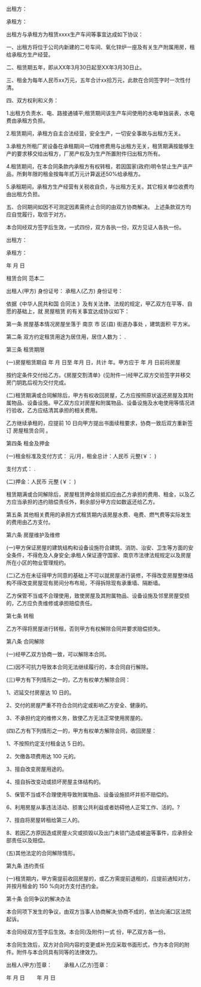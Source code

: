
 


出租方：


承租方：


出租方与承租方为租赁xxxx生产车间等事宜达成如下协议：


一、出租方将位于公司内新建的二号车间、氧化锌炉一座及有关生产附属用房，租给承租方生产经营。


二、租赁期五年，即从XX年3月30日起至XX年3月30日止。


三、租金为每年人民币xx万元，五年合计xx拾万元，此款在合同签字时一次性付清。


四、双方权利和义务：


1.出租方负责水、电、路接通铺平;租赁期间该生产车间使用的水电单独装表，水电费由承租方负担。


2.租赁期间，承租方自主合法经营，安全生产，一切安全事故与出租方无关。


3.承租方所租厂房设备在承租期间一切维修费用与出租方无关，租赁期满按能够生产的要求移交给出租方，厂房产权及为生产所置附件归出租方所有。


4.租赁期间，在本合同条款内承租方有权转租，若因国家(政府)明令禁止生产该产品，所剩年限的租金按每年贰万元计算返还50%给承租方。


5.承租期间，承租方生产经营有关税收自负，与出租方无关。其它相关单位收费均由出租方负担。


五、合同期间如因不可测定因素需终止合同的由双方协商解决。 上述条款双方均应自觉履行，取信于对方。


本合同经双方签字后生效，一式四份，双方各执一份，双方见证人各执一份。


出租方：


承租方：


年 月 日



租赁合同
范本二


出租人(甲方) 身份证号： 承租人(乙方) 身份证号：


依据《中华人民共和国
合同法
》及有关法律、法规的规定，甲乙双方在平等、自愿的基础上，就
房屋租赁
的有关事宜达成协议如下：


第一条 房屋基本情况房屋坐落于
南京
市 区(县) 街道办事处 ，建筑面积 平方米。


第二条 双方约定租赁用途为居住用，居住人数为： .


第三条 租赁期限


(一)房屋租赁期自 年 月 日至 年月 日，共计 年。甲方应于 年 月 日前将房屋


按约定条件交付给乙方。《房屋交割清单》(见附件一)经甲乙双方交验签字并移交房门钥匙后视为交付完成。


(二)租赁期满或合同解除后，甲方有权收回房屋，乙方应按照原状返还房屋及其附属物品、设备设施。甲乙双方应对房屋和附属物品、设备设施及水电使用等情况进行验收，乙方应结清其承担的相关费用。


乙方继续承租的，应提前 10 日向甲方提出书面续租要求，协商一致后双方重新签订
房屋租赁合同
。


第四条 租金及押金


(一)租金标准及支付方式： 元/月，租金总计：人民币 元整(￥： )


支付方式： .


(二)押金：人民币 元整 (￥： )


租赁期满或合同解除后，房屋租赁押金除抵扣应由乙方承担的费用、租金，以及乙方应当承担的违约赔偿责任外，剩余部分甲方应如数返还给乙方。


第五条 其他相关费用的承担方式租赁期内该房屋水费、电费、燃气费等实际发生的费用由乙方支付。


第六条 房屋维护及维修


(一)甲方保证房屋的建筑结构和设备设施符合建筑、消防、治安、卫生等方面的安全条件，不得危及人身安全;承租人保证遵守国家、南京市法律法规规定以及房屋所在小区的物业管理规约。


(二)乙方在未征得甲方同意的基础上不可以就房屋进行装修，不得改变房屋整体结构不得改变房屋现有房间分布布局，不得拆除现有承重墙、隔断墙。


乙方保管不当或不合理使用，致使房屋及其附属物品、设备设施及邻里房屋受损的，乙方应负责维修或承担赔偿责任。


第七条 转租


乙方不得将房屋进行转租，否则甲方有权解除合同并要求赔偿损失。


第八条 合同解除


(一)经甲乙双方协商一致，可以解除本合同。


(二)因不可抗力导致本合同无法继续履行的，本合同自行解除。


(三)甲方有下列情形之一的，乙方有权单方解除合同：


1、迟延交付房屋达 10 日的。


2、交付的房屋严重不符合合同约定或影响乙方安全、健康的。


3、不承担约定的维修义务，致使乙方无法正常使用房屋的。


(四)乙方有下列情形之一的，甲方有权单方解除合同，收回房屋：


1、不按照约定支付租金达 5 日的。


2、欠缴各项费用达 100 元的。


3、擅自改变房屋用途的。


4、擅自拆改变动或损坏房屋主体结构的。


5、保管不当或不合理使用导致附属物品、设备设施损坏并拒不赔偿的。


6、利用房屋从事违法活动、损害公共利益或者妨碍他人正常工作、活的。?


7、擅自将房屋转租给第三人的。


8、若因乙方原因造成房屋火灾或损毁以及出门未锁门造成被盗等事件，应承担全部责任以及赔偿。


(五)其他法定的合同解除情形。


第九条 违约责任


(一)租赁期内，甲方需提前收回房屋的，或乙方需提前退租的，应提前通知对方，并按月租金的 150 %向对方支付违约金。


第十条 合同争议的解决办法


本合同项下发生的争议，由双方当事人协商解决;协商不成的，依法向浦口区法院起诉。


本合同经双方签字后生效。本合同(及附件)一式 份，甲乙双方各一份。


本合同生效后，双方对合同内容的变更或补充应采取书面形式，作为本合同的附件。附件与本合同具有同等的法律效力。


出租人(甲方)签章：　　 承租人(乙方)签章：


年 月 日 　　年 月 日
 


 

 
 
 
 
 
  


  
 

  


  


  
 
 
 
 


